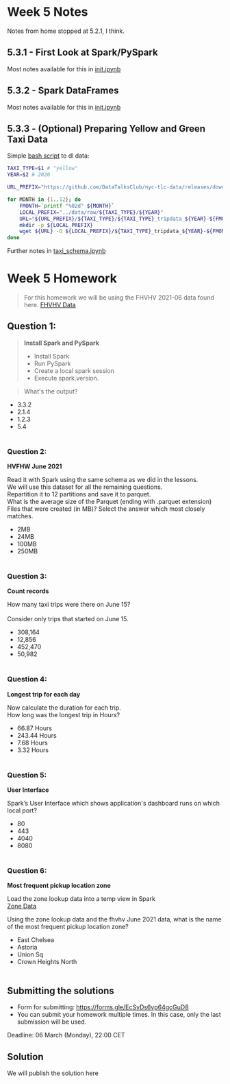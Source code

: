 # Week 5 Notes

Notes from home stopped at 5.2.1, I think.

## 5.3.1 - First Look at Spark/PySpark

Most notes available for this in [init.ipynb](init.ipynb)

## 5.3.2 - Spark DataFrames

Most notes available for this in [init.ipynb](init.ipynb)

## 5.3.3 - (Optional) Preparing Yellow and Green Taxi Data

Simple [bash script](prep/dl.sh) to dl data:

```sh
TAXI_TYPE=$1 # "yellow"
YEAR=$2 # 2020

URL_PREFIX="https://github.com/DataTalksClub/nyc-tlc-data/releases/download"

for MONTH in {1..12}; do
    FMONTH=`printf "%02d" ${MONTH}`
    LOCAL_PREFIX="../data/raw/${TAXI_TYPE}/${YEAR}"
    URL="${URL_PREFIX}/${TAXI_TYPE}/${TAXI_TYPE}_tripdata_${YEAR}-${FMONTH}.csv.gz"
    mkdir -p ${LOCAL_PREFIX}
    wget ${URL} -O ${LOCAL_PREFIX}/${TAXI_TYPE}_tripdata_${YEAR}-${FMONTH}.csv.gz
done
```

Further notes in [taxi_schema.ipynb](prep/taxi_schema.ipynb)

# Week 5 Homework

>For this homework we will be using the FHVHV 2021-06 data found here. [FHVHV Data](https://github.com/DataTalksClub/nyc-tlc-data/releases/download/fhvhv/fhvhv_tripdata_2021-06.csv.gz )


## Question 1: 

>**Install Spark and PySpark** 
>- Install Spark
>- Run PySpark
>- Create a local spark session
>- Execute spark.version.

>What's the output?
- 3.3.2
- 2.1.4
- 1.2.3
- 5.4
</br></br>


### Question 2: 

**HVFHW June 2021**

Read it with Spark using the same schema as we did in the lessons.</br> 
We will use this dataset for all the remaining questions.</br>
Repartition it to 12 partitions and save it to parquet.</br>
What is the average size of the Parquet (ending with .parquet extension) Files that were created (in MB)? Select the answer which most closely matches.</br>


- 2MB
- 24MB
- 100MB
- 250MB
</br></br>


### Question 3: 

**Count records**  

How many taxi trips were there on June 15?</br></br>
Consider only trips that started on June 15.</br>

- 308,164
- 12,856
- 452,470
- 50,982
</br></br>


### Question 4: 

**Longest trip for each day**  

Now calculate the duration for each trip.</br>
How long was the longest trip in Hours?</br>

- 66.87 Hours
- 243.44 Hours
- 7.68 Hours
- 3.32 Hours
</br></br>

### Question 5: 

**User Interface**

 Spark’s User Interface which shows application's dashboard runs on which local port?</br>

- 80
- 443
- 4040
- 8080
</br></br>


### Question 6: 

**Most frequent pickup location zone**

Load the zone lookup data into a temp view in Spark</br>
[Zone Data](https://github.com/DataTalksClub/nyc-tlc-data/releases/download/misc/taxi_zone_lookup.csv)</br>

Using the zone lookup data and the fhvhv June 2021 data, what is the name of the most frequent pickup location zone?</br>

- East Chelsea
- Astoria
- Union Sq
- Crown Heights North
</br></br>




## Submitting the solutions

* Form for submitting: https://forms.gle/EcSvDs6vp64gcGuD8
* You can submit your homework multiple times. In this case, only the last submission will be used. 

Deadline: 06 March (Monday), 22:00 CET


## Solution

We will publish the solution here
